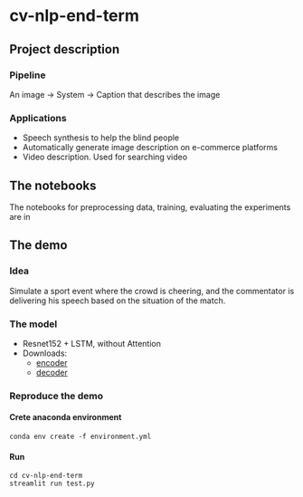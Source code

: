 # cv-nlp-end-term


## Project description


### Pipeline
An image &#8594; System &#8594; Caption that describes the image


### Applications
- Speech synthesis to help the blind people
- Automatically generate image description on e-commerce platforms
- Video description. Used for searching video


## The notebooks
The notebooks for preprocessing data, training, evaluating the experiments are in 


## The demo


### Idea
Simulate a sport event where the crowd is cheering, and the commentator is delivering his speech based on the situation of the match.


### The model
- Resnet152 + LSTM, without Attention
- Downloads:
  - [encoder](https://drive.google.com/file/d/1mrRQaHuPRClyW_TklpVmnlu4jb-_J5xX/view?usp=sharing)
  - [decoder](https://drive.google.com/file/d/12e-P6eQfmm_tU05f8-a-xF-DIvEKcBso/view?usp=sharing)

### Reproduce the demo


#### Crete anaconda environment
```
conda env create -f environment.yml
```


#### Run
```
cd cv-nlp-end-term
streamlit run test.py
```
